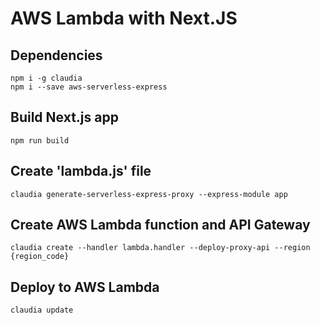 AWS Lambda with Next.JS
===================

## Dependencies
```
npm i -g claudia
npm i --save aws-serverless-express
```

## Build Next.js app
```
npm run build
```

## Create 'lambda.js' file
```
claudia generate-serverless-express-proxy --express-module app
```

## Create AWS Lambda function and API Gateway
```
claudia create --handler lambda.handler --deploy-proxy-api --region {region_code}
```

## Deploy to AWS Lambda
```
claudia update
```
